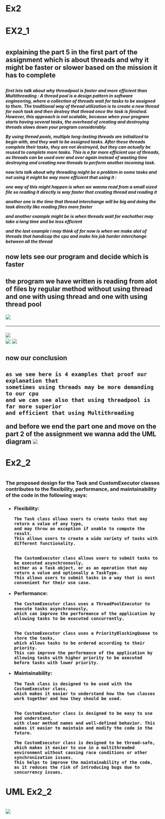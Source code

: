 # Ex2

<h1> EX2_1 <h1>
  
  
   <h2> explaining the part 5 in the first part of the assignment
   which is about threads and why it might be faster or slower 
   based on the mission it has to complete <h2> 
   
  
   <h5> first lets talk about why threadpool is faster and more efficient than Multithreading :
   A thread pool is a design pattern in software engineering, where a collection of threads wait for tasks to be assigned to them.
   The traditional way of thread utilization is to create a new thread for each task and then destroy that thread once the task is finished. However, this 
   approach is not scalable, because when your program starts having several tasks, the overhead of creating and destroying threads slows down your program  
   considerably.

  By using thread pools, multiple long-lasting threads are initialized to begin with, and they wait to be assigned tasks. After these threads complete 
  their tasks, they are not destroyed, but they can actually be reused to complete more tasks. This is a far more efficient use of threads, as threads can
  be used over and over again instead of wasting time destroying and creating new threads to perform another incoming task.
  
  
  now lets talk about why threading might be a problem in some tasks and not using it might be way more efficient that using it : 
  
  one way of this might happen is when we wanna read from a small sized file so reading it directly is way faster that creating thread and reading it
  
  another one is the time that thread interchange will be big and doing the task directly like reading files more faster
  
  and another example might be is when threads wait for eachother may take a long time and be less efficient 
  
  and the last example i may think of for now is when we make alot of threads that handicap the cpu and make his job harder interchange between all the thread <h5>
  
  <h2> now lets see our program and decide which is faster <h2>
    
  the program we have written is reading from alot of files by regular method without using thread
  and one with using thread 
  and one with using thread pool
  
 ![](images/Screenshot%202023-01-09%20at%2022.00.17.png)
    
  
 ----------------------------------------------------
 
    
    
 ![](images/Screenshot%202023-01-09%20at%2022.00.37.png)  
 ![](images/Screenshot%202023-01-09%20at%2022.01.35.png) 
 ![](images/Screenshot%202023-01-09%20at%2022.02.01.png)

    
    
  <h2> now our conclusion <h2>
    
    as we see here is 4 examples that proof our explanation that 
    sometimes using threads may be more demanding to our cpu
    and we can see also that using threadpool is far more superior 
    and efficient that using Multithreading 


and before we end the part one and move on the part 2 
of the assignment we wanna add the UML diagram 
![](Ex2/src/Ex2_1/UML_PART1.png)





<h1> Ex2_2 <h1>
  
<h3>
The proposed design for the Task and CustomExecutor classes contributes to the 
flexibility, performance, and maintainability of the code in the following ways:
<h3>

- Flexibility: 
      
      
      The Task class allows users to create tasks that may return a value of any type,
      and may throw an exception if unable to compute the result.
      This allows users to create a wide variety of tasks with different functionality.

      
      The CustomExecutor class allows users to submit tasks to be executed asynchronously,
      either as a Task object, or as an operation that may return a value and optionally a TaskType.
      This allows users to submit tasks in a way that is most convenient for their use case.
      
      
      
- Performance:

      
      The CustomExecutor class uses a ThreadPoolExecutor to execute tasks asynchronously,
      which can improve the performance of the application by allowing tasks to be executed concurrently.
      
      
      The CustomExecutor class uses a PriorityBlockingQueue to store the tasks,
      which allows tasks to be ordered according to their priority.
      This can improve the performance of the application by allowing tasks with higher priority to be executed before tasks with lower priority.
      


- Maintainability:

      
      The Task class is designed to be used with the CustomExecutor class,
      which makes it easier to understand how the two classes work together and how they should be used.
      
      
      The CustomExecutor class is designed to be easy to use and understand,
      with clear method names and well-defined behavior. This makes it easier to maintain and modify the code in the future.
      
      The CustomExecutor class is designed to be thread-safe,
      which makes it easier to use in a multithreaded environment without causing race conditions or other synchronization issues.
      This helps to improve the maintainability of the code,
      as it reduces the risk of introducing bugs due to concurrency issues.
      
      
      
<h1> UML Ex2_2 <h1>
  
  
  ![](Ex2/src/Ex2_2/UML_PART2.png)
